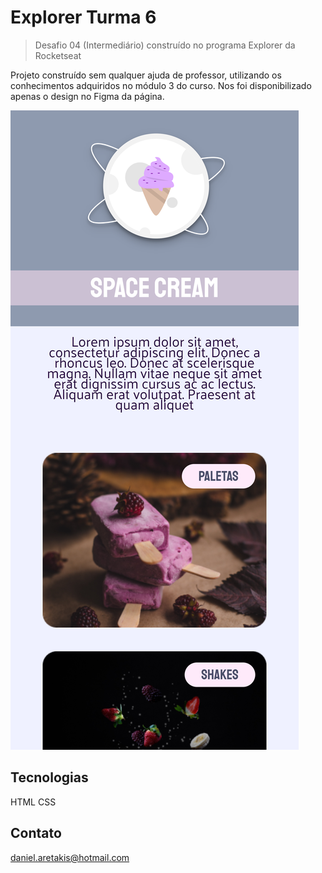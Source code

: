 # Explorer Turma 6

>Desafio 04 (Intermediário) construído no programa Explorer da Rocketseat

Projeto construído sem qualquer ajuda de professor, utilizando os conhecimentos adquiridos no módulo 3 do curso. 
Nos foi disponibilizado apenas o design no Figma da página.

![preview](.github/Preview.png)

## Tecnologias
HTML
CSS

## Contato
daniel.aretakis@hotmail.com